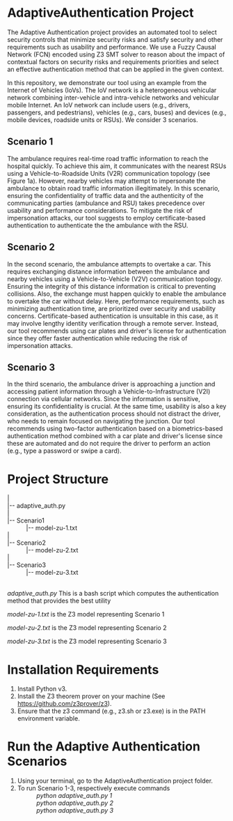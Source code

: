 # AdaptiveAuthentication Project
The Adaptive Authentication project provides an automated tool to select security controls that minimize security risks and satisfy security and other requirements such as usability and performance.
We use a Fuzzy Causal Network (FCN) encoded using Z3 SMT solver to reason about the impact of contextual factors on security risks and requirements priorities and select an effective
authentication method that can be applied in the given context.

In this repository, we demonstrate our tool using an example from the Internet of Vehicles (IoVs). The IoV network is a heterogeneous vehicular network combining inter-vehicle and intra-vehicle
networks and vehicular mobile Internet. An IoV network can include users (e.g., drivers, passengers, and pedestrians), vehicles (e.g., cars, buses) and devices (e.g., mobile devices, roadside units or RSUs). We consider 3 scenarios.

## Scenario 1
The ambulance requires real-time road traffic information to reach the hospital quickly. To achieve this aim, it
communicates with the nearest RSUs using a Vehicle-to-Roadside Units (V2R) communication topology (see Figure 1a).
However, nearby vehicles may attempt to impersonate the ambulance to obtain road traffic information illegitimately. In
this scenario, ensuring the confidentiality of traffic data and the authenticity of the communicating parties (ambulance
and RSU) takes precedence over usability and performance considerations. 
To mitigate the risk of impersonation attacks, our tool suggests to employ certificate-based authentication to authenticate the
the ambulance with the RSU.

## Scenario 2
In the second scenario, the ambulance attempts to overtake a car. This requires exchanging
distance information between the ambulance and nearby vehicles using a Vehicle-to-Vehicle
(V2V) communication topology. Ensuring the integrity of this distance information is critical to preventing collisions.
Also, the exchange must happen quickly to enable the ambulance to overtake the car without delay. Here,
performance requirements, such as minimizing authentication time, are prioritized over security and usability concerns.
Certificate-based authentication is unsuitable in this case, as it may involve lengthy identity verification through a remote server. Instead, our tool recommends using car plates and driver's license for authentication since they offer faster authentication while reducing the risk of impersonation attacks.

## Scenario 3
In the third scenario, the ambulance driver is approaching a junction and accessing patient information through a Vehicle-to-Infrastructure
(V2I) connection via cellular networks. Since the information is sensitive, ensuring its confidentiality is
crucial. At the same time, usability is also a key consideration, as the authentication process should not distract the
driver, who needs to remain focused on navigating the junction. Our tool recommends using two-factor authentication based on a biometrics-based authentication method combined with a car plate and driver's license since these are automated and do not require the driver to perform an action (e.g., type a password or swipe a card).

# Project Structure
| <br />
|-- adaptive_auth.py<br />
|<br />
|-- Scenario1 <br />
&nbsp;&nbsp;&nbsp; &nbsp;&nbsp;&nbsp;&nbsp;&nbsp;&nbsp;     |-- model-zu-1.txt<br />
|<br />
|-- Scenario2 <br />
&nbsp;&nbsp;&nbsp; &nbsp;&nbsp;&nbsp;&nbsp;&nbsp;&nbsp;      |-- model-zu-2.txt<br />
|<br />
|-- Scenario3<br />
 &nbsp;&nbsp;&nbsp; &nbsp;&nbsp;&nbsp;&nbsp;&nbsp;&nbsp;     |-- model-zu-3.txt<br /><br />

*adaptive_auth.py* This is a bash script which computes the authentication method that provides the best utility

*model-zu-1.txt* is the Z3 model representing Scenario 1

*model-zu-2.txt* is the Z3 model representing Scenario 2

*model-zu-3.txt* is the Z3 model representing Scenario 3

# Installation Requirements
1) Install Python v3.
2) Install the Z3 theorem prover on your machine (See https://github.com/z3prover/z3).
3) Ensure that the z3 command (e.g., z3.sh or z3.exe) is in the PATH environment variable.

# Run the Adaptive Authentication Scenarios
1) Using your terminal, go to the AdaptiveAuthentication project folder.
2) To run Scenario 1-3, respectively execute commands <br />
  &nbsp;&nbsp;&nbsp; &nbsp;&nbsp;&nbsp;&nbsp;&nbsp;&nbsp;  *python adaptive_auth.py 1* <br />
&nbsp;&nbsp;&nbsp; &nbsp;&nbsp;&nbsp;&nbsp;&nbsp;&nbsp;  *python adaptive_auth.py 2* <br />
&nbsp;&nbsp;&nbsp; &nbsp;&nbsp;&nbsp;&nbsp;&nbsp;&nbsp;  *python adaptive_auth.py 3*
   
